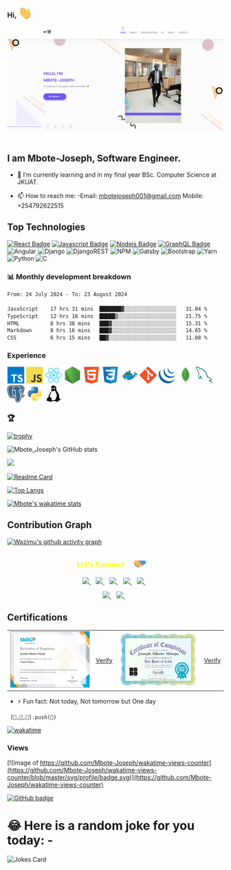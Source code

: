 <h3>Hi, <img src="./assets/icons/wave.gif" height="32px" style="margin-bottom: -5px;"  /></h3>

[![portfolio](assets/images/portfolio.png)](https://mbote-joseph.netlify.app/)

## I am Mbote-Joseph, Software Engineer.

- 🌱 I’m currently learning and in my final year BSc. Computer Science at JKUAT.

- 📫 How to reach me:
  -Email: mbotejoseph001@gmail.com
  Mobile: +254792622515

## Top Technologies

[![React Badge](https://img.shields.io/badge/-React-61DBFB?style=for-the-badge&labelColor=black&logo=react&logoColor=61DBFB)](#) [![Javascript Badge](https://img.shields.io/badge/-Javascript-F0DB4F?style=for-the-badge&labelColor=black&logo=javascript&logoColor=F0DB4F)](#) [![Nodejs Badge](https://img.shields.io/badge/-Nodejs-3C873A?style=for-the-badge&labelColor=black&logo=node.js&logoColor=3C873A)](#) [![GraphQL Badge](https://img.shields.io/badge/-GraphQl-e535ab?style=for-the-badge&labelColor=black&logo=node.js&logoColor=e535ab)](#) ![Angular](https://img.shields.io/badge/angular-%23DD0031.svg?style=for-the-badge&logo=angular&logoColor=white) ![Django](https://img.shields.io/badge/django-%23092E20.svg?style=for-the-badge&logo=django&logoColor=white) ![DjangoREST](https://img.shields.io/badge/DJANGO-REST-ff1709?style=for-the-badge&logo=django&logoColor=white&color=ff1709&labelColor=gray) ![NPM](https://img.shields.io/badge/NPM-%23000000.svg?style=for-the-badge&logo=npm&logoColor=white) ![Gatsby](https://img.shields.io/badge/Gatsby-%23663399.svg?style=for-the-badge&logo=gatsby&logoColor=white) ![Bootstrap](https://img.shields.io/badge/bootstrap-%23563D7C.svg?style=for-the-badge&logo=bootstrap&logoColor=white) ![Yarn](https://img.shields.io/badge/yarn-%232C8EBB.svg?style=for-the-badge&logo=yarn&logoColor=white) ![Python](https://img.shields.io/badge/python-3670A0?style=for-the-badge&logo=python&logoColor=ffdd54) ![C](https://img.shields.io/badge/c-%2300599C.svg?style=for-the-badge&logo=c&logoColor=white)

### 📊 Monthly development breakdown

<!--START_SECTION:waka-->

```txt
From: 24 July 2024 - To: 23 August 2024

JavaScript    17 hrs 31 mins  ███████▓░░░░░░░░░░░░░░░░░   31.04 %
TypeScript    12 hrs 16 mins  █████▒░░░░░░░░░░░░░░░░░░░   21.75 %
HTML          8 hrs 38 mins   ███▓░░░░░░░░░░░░░░░░░░░░░   15.31 %
Markdown      8 hrs 16 mins   ███▓░░░░░░░░░░░░░░░░░░░░░   14.65 %
CSS           6 hrs 15 mins   ██▓░░░░░░░░░░░░░░░░░░░░░░   11.08 %
```

<!--END_SECTION:waka-->

### Experience

<p align="left">
  <img src="https://raw.githubusercontent.com/devicons/devicon/master/icons/typescript/typescript-original.svg" alt="TypeScript" width="40" height="40" />
  <img src="https://raw.githubusercontent.com/devicons/devicon/master/icons/javascript/javascript-original.svg" alt="JavaScript" width="40" height="40" />
  <img src="https://raw.githubusercontent.com/devicons/devicon/master/icons/react/react-original.svg" alt="React" width="40" height="40" />
  <img src="https://raw.githubusercontent.com/devicons/devicon/master/icons/nodejs/nodejs-original.svg" alt="NodeJS" width="40" height="40" />
  <img src="https://raw.githubusercontent.com/devicons/devicon/master/icons/html5/html5-original.svg" alt="HTML5" width="40" height="40" />
  <img src="https://raw.githubusercontent.com/devicons/devicon/master/icons/css3/css3-original.svg" alt="CSS" width="40" height="40" />
  <img src="https://raw.githubusercontent.com/devicons/devicon/master/icons/docker/docker-original.svg" alt="Docker" width="40" height="40" />
  <img src="https://raw.githubusercontent.com/devicons/devicon/master/icons/git/git-original.svg" alt="Git" width="40" height="40" />
  <!-- <img src="https://raw.githubusercontent.com/devicons/devicon/master/icons/heroku/heroku-original.svg" alt="Heroku" width="40" height="40" /> -->
<img src="https://raw.githubusercontent.com/devicons/devicon/master/icons/jquery/jquery-original.svg" alt="JQuery" width="40" height="40" />
  <img src="https://raw.githubusercontent.com/devicons/devicon/master/icons/mongodb/mongodb-original.svg" alt="MongoDB" width="40" height="40" />
  <img src="https://raw.githubusercontent.com/devicons/devicon/master/icons/mysql/mysql-original.svg" alt="MySQL" width="40" height="40" />
  <img src="https://raw.githubusercontent.com/github/explore/80688e429a7d4ef2fca1e82350fe8e3517d3494d/topics/postgresql/postgresql.png"  alt="PostgreSQL" width="40" />
  <img src="https://raw.githubusercontent.com/devicons/devicon/master/icons/python/python-original.svg" alt="Python" width="40" height="40" />
  <img src="https://raw.githubusercontent.com/devicons/devicon/master/icons/linux/linux-plain.svg" alt="Linux" width="40" height="40" />
</p>

### 🏆 <!--My Trophies-->

[![trophy](https://github-profile-trophy.vercel.app/?username=Mbote-Joseph&theme=onedark&no-bg=false&count_private=true)](https://github.com/Mbote-Joseph/Mbote-Joseph)

<!--### Github Stats-->

![Mbote_Joseph's GitHub stats](https://github-readme-stats.vercel.app/api?username=Mbote-Joseph&count_private=true&show_icons=true&theme=dark&title_color=009933&include_all_commits=true)

<p><img width="400px" src="https://github-readme-streak-stats.herokuapp.com/?user=Mbote-Joseph&theme=dark" /></p>

<!--### Github extra pins-->

[![Readme Card](https://github-readme-stats.vercel.app/api/pin/?username=Mbote-Joseph&repo=Mbote-Joseph&theme=dark&title_color=009933)](https://github.com/Mbote-Joseph/Mbote-Joseph&show_owner=true&count_private=true)

[![Top Langs](https://github-readme-stats.vercel.app/api/top-langs/?username=Mbote-Joseph&layout=compact&theme=dark&title_color=009933)](https://github.com/Mbote-Joseph/Mbote-Joseph)

[![Mbote's wakatime stats](https://github-readme-stats.vercel.app/api/wakatime?username=Mbote_Joseph&theme=dark&title_color=009933)](https://github.com/Mbote-Joseph/Mbote-Joseph)

<!-- ## Frameworks

- Angular
- Django
  ![This is an image](https://angular.io/assets/images/logos/angular/logo-nav@2x.png)

<img src="https://www.edgica.com/wp-content/files/django-logo-big.jpg" data-canonical-src="https://www.edgica.com/wp-content/files/django-logo-big.jpg" width="200" height="100" /> -->

<!-- ## Libraries

- React JS -->

## Contribution Graph

[![Wazimu's github activity graph](https://github-readme-activity-graph.cyclic.app/graph?username=Mbote-Joseph&bg_color=121112&color=a8a4a7&line=1ca01f&point=dbe1dd&area=true&hide_border=true&theme=github-compact)](https://github.com/ashutosh00710/github-readme-activity-graph)


<h3 align="center" style="color:yellow;margin-bottom: 20px;" >Let's Connect<img src="./assets/icons/handshake.gif" height="32px" style="margin-bottom: -5px;"  > </h3>  
<p align='center'>
  <a href="https://www.linkedin.com/in/mbote-joseph">
    <img src="https://img.shields.io/badge/linkedin-%230077B5.svg?&style=for-the-badge&logo=linkedin&logoColor=white" />
  </a>&nbsp;&nbsp;
  <a href="https://instagram.com/mbote-joseph">
    <img src="https://img.shields.io/badge/instagram-%23E4405F.svg?&style=for-the-badge&logo=instagram&logoColor=white" />        
  </a>&nbsp;&nbsp;
 <a href="https://wa.me/+254792622515">
  <img src="https://img.shields.io/badge/WhatsApp-25D366?style=for-the-badge&logo=whatsapp&logoColor=white" />
 </a>&nbsp;&nbsp;
 <a href="mailto:mbotejoseph001@gmail.com">
  <img src="https://img.shields.io/badge/Gmail-D14836?style=for-the-badge&logo=gmail&logoColor=white" />
 </a>&nbsp;&nbsp;
  <a href="https://t.me/Jose Mbote">
  <img src="https://img.shields.io/badge/Telegram-2CA5E0?style=for-the-badge&logo=telegram&logoColor=white" />
 </a> &nbsp;&nbsp;
</p>

<p align='center'>
  <a href="https://twitter.com/Mbote Jose">
    <img src="https://img.shields.io/badge/Twitter-1DA1F2?style=for-the-badge&logo=twitter&logoColor=white" />
  </a>&nbsp;&nbsp;
  <a href="https://github.com/Mbote-Joseph">
    <img src="https://img.shields.io/badge/GitHub-100000?style=for-the-badge&logo=github&logoColor=white" />        
  </a>&nbsp;&nbsp;
 
</p>

 <h2>Certifications</h2>  
<table>
  <tbody>
    <tr>
      <td>
        <a href="https://simpli-web.app.link/e/PUxkULg0arb">
          <img
            width="300px"
            src="assets/images/angular.png"
          />
        </a>
      </td>
      <td>
        <a href="https://simpli-web.app.link/e/PUxkULg0arb"
          >Verify</a
        >
      </td>
      <td>
        <a href="https://www.hackerrank.com/certificates/12d1fbc424ce">
          <img
            src="assets/images/hourOfCode.jpeg"
            width="300px"
          />
        </a>
      </td>
      <td>
        <a href="http://code.org/certificates/_1_2f59494bc95e0d704a5fd0be41843e1c"
          >Verify</a
        >
      </td>
    </tr>
  </tbody>
</table>
</details>
</h2>

- ⚡ Fun fact: Not today, Not tomorrow but One day

```
 [🌲,🌳,🌴].push(🌲)
```

<!--
**Mbote-Joseph/Mbote-Joseph** is a ✨ _special_ ✨ repository because its `README.md` (this file) appears on your GitHub profile.

Here are some ideas to get you started:

- 🔭 I’m currently working on ...
- 🌱 I’m currently learning ...
- 👯 I’m looking to collaborate on ...
- 🤔 I’m looking for help with ...
- 💬 Ask me about ...
- 📫 How to reach me: ...
- 😄 Pronouns: ...
- ⚡ Fun fact: ...
-->

[![wakatime](https://wakatime.com/badge/user/723199b5-a23d-4560-937a-016d503b743f.svg)](https://wakatime.com/@723199b5-a23d-4560-937a-016d503b743f)

### Views

[![Image of https://github.com/Mbote-Joseph/wakatime-views-counter](https://github.com/Mbote-Joseph/wakatime-views-counter/blob/master/svg/profile/badge.svg)](https://github.com/Mbote-Joseph/wakatime-views-counter)

<p>
  <a href="https://github.com/Mbote-Joseph?tab=followers">
    <img src="https://img.shields.io/github/followers/Mbote-Joseph?label=Followers&logo=GitHub&style=for-the-badge" alt="GitHub badge" />
  </a>
</p>

# 😂 Here is a random joke for you today: -

![Jokes Card](https://readme-jokes.vercel.app/api)
